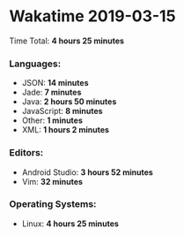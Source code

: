 # Wakatime 2019-03-15

Time Total: **4 hours 25 minutes**

### Languages:
- JSON: **14 minutes** 
- Jade: **7 minutes** 
- Java: **2 hours 50 minutes** 
- JavaScript: **8 minutes** 
- Other: **1 minutes** 
- XML: **1 hours 2 minutes** 

### Editors:
- Android Studio: **3 hours 52 minutes** 
- Vim: **32 minutes** 

### Operating Systems:
- Linux: **4 hours 25 minutes** 

